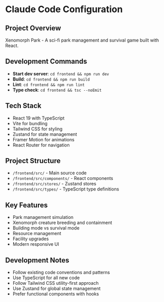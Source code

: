 # Claude Code Configuration

## Project Overview
Xenomorph Park - A sci-fi park management and survival game built with React.

## Development Commands
- **Start dev server**: `cd frontend && npm run dev`
- **Build**: `cd frontend && npm run build`
- **Lint**: `cd frontend && npm run lint`
- **Type check**: `cd frontend && tsc --noEmit`

## Tech Stack
- React 19 with TypeScript
- Vite for bundling
- Tailwind CSS for styling
- Zustand for state management
- Framer Motion for animations
- React Router for navigation

## Project Structure
- `/frontend/src/` - Main source code
- `/frontend/src/components/` - React components
- `/frontend/src/stores/` - Zustand stores
- `/frontend/src/types/` - TypeScript type definitions

## Key Features
- Park management simulation
- Xenomorph creature breeding and containment
- Building mode vs survival mode
- Resource management
- Facility upgrades
- Modern responsive UI

## Development Notes
- Follow existing code conventions and patterns
- Use TypeScript for all new code
- Follow Tailwind CSS utility-first approach
- Use Zustand for global state management
- Prefer functional components with hooks